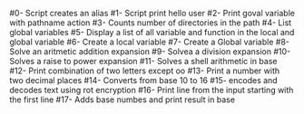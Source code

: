 #0- Script creates an alias
#1- Script print hello user
#2- Print goval variable with pathname action
#3- Counts number of directories in the path
#4- List global variables
#5- Display a list of all variable and function in the local and global variable
#6- Create a local variable
#7- Create a Global variable
#8- Solve an aritmetic addition expansion
#9- Solvea a division expansion
#10- Solves a raise to power expansion
#11- Solves a shell arithmetic in base
#12- Print combination of two letters except oo
#13- Print a number with two decimal places
#14- Converts from base 10 to 16
#15- encodes and decodes text using rot encryption
#16- Print line from the input starting with the first line
#17- Adds base numbes and print result in base  
